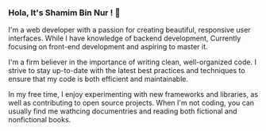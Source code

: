 ### Hola, It's Shamim Bin Nur ! 👋
I'm a web developer with a passion for creating beautiful, responsive user interfaces. While I have knowledge of backend development, Currently focusing on front-end development and aspiring to master it.

I'm a firm believer in the importance of writing clean, well-organized code. I strive to stay up-to-date with the latest best practices and techniques to ensure that my code is both efficient and maintainable.

In my free time, I enjoy experimenting with new frameworks and libraries, as well as contributing to open source projects. When I'm not coding, you can usually find me wathcing documentries and reading both fictional and nonfictional books.


[website]: http://shamimbinnur.me/
[linkedin]:https://www.linkedin.com/in/shamimbinnur/


